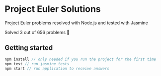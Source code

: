 # Project Euler Solutions
Project Euler problems resolved with Node.js and tested with Jasmine

Solved 3 out of 656 problems :see_no_evil:

## Getting started
```javascript
npm install // only needed if you run the project for the first time
npm test // run jasmine tests
npm start // run application to receive answers
```
